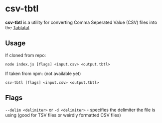csv-tbtl
=========

**csv-tbtl** is a utility for converting Comma Seperated Value (CSV) files into the
[Tablatal](https://wiki.xxiivv.com/#tablatal).

Usage
-------

If cloned from repo:

`node index.js [flags] <input.csv> <output.tbtl>`

If taken from npm: (not available yet)

`csv-tbtl [flags] <input.csv> <output.tbtl>`

Flags
------

`--delim <delimiter>` or `-d <delimiter>` - specifies the delimiter the file is using (good for TSV files or weirdly formatted CSV files)